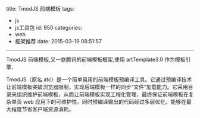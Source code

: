 title: TmodJS 前端模板
tags:
  - js
  - js工具包
id: 950
categories:
  - web
  - 框架推荐
date: 2015-03-19 08:51:57
---

TmodJS 前端模板,又一款腾讯的前端模板框架,使用 artTemplate3.0 作为模板引擎.

TmodJS（原名 atc）是一个简单易用的前端模板预编译工具。它通过预编译技术让前端模板突破浏览器限制，实现后端模板一样的同步“文件”加载能力。它采用目录来组织维护前端模板，从而让前端模板实现工程化管理，最终保证前端模板在复杂单页 web 应用下的可维护性。同时预编译输出的代码经过多层优化，能够在最大程度节省客户端资源消耗。
